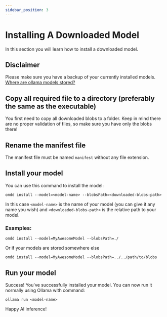```yaml
---
sidebar_position: 3
---
```


# Installing A Downloaded Model

In this section you will learn how to install a downloaded model.

## Disclaimer

Please make sure you have a backup of your currently installed models.
[Where are ollama models stored?](https://github.com/ollama/ollama/blob/main/docs/faq.md#where-are-models-stored)

## Copy all required file to a directory (preferably the same as the executable)

You first need to copy all downloaded blobs to a folder. Keep in mind there are no proper validation of files, so
make sure you have only the blobs there!

## Rename the manifest file

The manifest file must be named `manifest` without any file extension.

## Install your model

You can use this command to install the model:

```shell
omdd install --model=<model-name> --blobsPath=<downloaded-blobs-path>
```

In this case `<model-name>` is the name of your model (you can give it any name you wish) and `<downloaded-blobs-path>` is the relative path to your model.

### Examples:

```shell
omdd install --model=MyAwesomeModel --blobsPath=./
```

Or if your models are stored somewhere else

```shell
omdd install --model=MyAwesomeModel --blobsPath=../../path/to/blobs
```

## Run your model

Success! You've successfully installed your model. You can now run it normally using Ollama with command:
```shell
ollama run <model-name>
```

Happy AI inference!